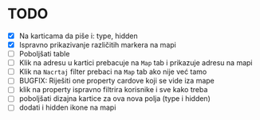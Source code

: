 # TODO

- [x] Na karticama da piše i: type, hidden
- [x] Ispravno prikazivanje različitih markera na mapi
- [ ] Poboljšati table
- [ ] Klik na adresu u kartici prebacuje na `Map` tab i prikazuje adresu na mapi
- [ ] Klik na `Nacrtaj` filter prebaci na `Map` tab ako nije već tamo
- [ ] BUGFIX: Riješiti one property cardove koji se vide iza mape
- [ ] klik na property ispravno filtrira korisnike i sve kako treba
- [ ] poboljšati dizajna kartice za ova nova polja (type i hidden)
- [ ] dodati i hidden ikone na mapi
